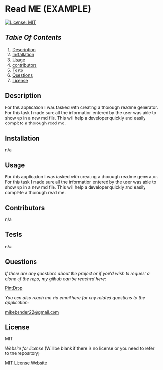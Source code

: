 # Read ME (EXAMPLE)
  
[![License: MIT](https://img.shields.io/badge/License-MIT-yellow.svg)](https://opensource.org/licenses/MIT)

## *Table Of Contents*

1. [Description](#description)  
2. [Installation](#installation)
3. [Usage](#usage)
4. [contributors](#contributors)
5. [Tests](#tests)
6. [Questions](#questions)
7. [License](#license)

## Description

For this application I was tasked with creating a thorough readme generator. For this task I made sure all the information entered by the user was able to show up in a new md file. This will help a developer quickly and easily complete a thorough read me.

## Installation

n/a

## Usage

For this application I was tasked with creating a thorough readme generator. For this task I made sure all the information entered by the user was able to show up in a new md file. This will help a developer quickly and easily complete a thorough read me.

## Contributors

n/a

## Tests

n/a

## Questions

*If there are any questions about the project or if you'd wish to request a clone of the repo, my github can be reached here:*

[PintDrop](https://github.com/PintoDrop)

*You can also reach me via email here for any related questions to the application:*

mikebender22@gmail.com

## License

MIT

*Website for license* (Will be blank if there is no license or you need to refer to the repository)

[MIT License Website](https://mit-license.org/)
